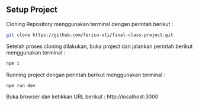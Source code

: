 ## Setup Project

Cloning Repository menggunakan terminal dengan perintah berikut :
```bash
git clone https://github.com/ferico-uti/final-class-project.git
```
Setelah proses cloning dilakukan, buka project dan jalankan perintah berikut menggunakan terminal :
```bash
npm i
```
Running project dengan perintah berikut menggunakan terminal :
```bash
npm run dev
```
Buka browser dan ketikkan URL berikut : http://localhost:3000
